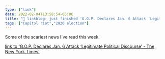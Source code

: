 ```yaml
---
type: ["link"]
date: 2022-02-04T13:58:54-05:00
title: "🔗 linkblog: just finished 'G.O.P. Declares Jan. 6 Attack ‘Legitimate Political Discourse’ - The New York Times'"
tags: ["Capitol riot","2020 election"]
---
```

Some of the scariest news I've read this week.
 
[link to 'G.O.P. Declares Jan. 6 Attack ‘Legitimate Political Discourse’ - The New York Times'](https://www.nytimes.com/2022/02/04/us/politics/republicans-jan-6-cheney-censure.html)
